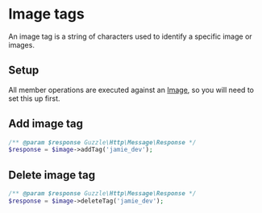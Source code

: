 # Image tags

An image tag is a string of characters used to identify a specific image or
images.

## Setup

All member operations are executed against an [Image](Images.md), so you will
need to set this up first.

## Add image tag

```php
/** @param $response Guzzle\Http\Message\Response */
$response = $image->addTag('jamie_dev');
```

## Delete image tag

```php
/** @param $response Guzzle\Http\Message\Response */
$response = $image->deleteTag('jamie_dev');
```